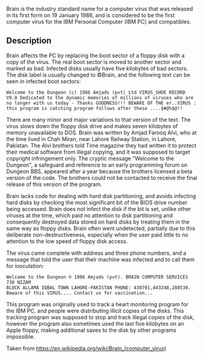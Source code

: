 Brain is the industry standard name for a computer virus that was released in its first form on 19 January 1986, and is considered to be the first computer virus for the IBM Personal Computer (IBM PC) and compatibles.

## Description

Brain affects the PC by replacing the boot sector of a floppy disk with a copy of the virus. The real boot sector is moved to another sector and marked as bad. Infected disks usually have five kilobytes of bad sectors. The disk label is usually changed to ©Brain, and the following text can be seen in infected boot sectors:

    Welcome to the Dungeon (c) 1986 Amjads (pvt) Ltd VIRUS_SHOE RECORD V9.0 Dedicated to the dynamic memories of millions of viruses who are no longer with us today - Thanks GOODNESS!!! BEWARE OF THE er..VIRUS : this program is catching program follows after these ....$#@%$@!!

There are many minor and major variations to that version of the text. The virus slows down the floppy disk drive and makes seven kilobytes of memory unavailable to DOS. Brain was written by Amjad Farooq Alvi, who at the time lived in Chah Miran, near Lahore Railway Station, in Lahore, Pakistan. The Alvi brothers told Time magazine they had written it to protect their medical software from illegal copying, and it was supposed to target copyright infringement only. The cryptic message "Welcome to the Dungeon", a safeguard and reference to an early programming forum on Dungeon BBS, appeared after a year because the brothers licensed a beta version of the code. The brothers could not be contacted to receive the final release of this version of the program.

Brain lacks code for dealing with hard disk partitioning, and avoids infecting hard disks by checking the most significant bit of the BIOS drive number being accessed. Brain does not infect the disk if the bit is set, unlike other viruses at the time, which paid no attention to disk partitioning and consequently destroyed data stored on hard disks by treating them in the same way as floppy disks. Brain often went undetected, partially due to this deliberate non-destructiveness, especially when the user paid little to no attention to the low speed of floppy disk access.

The virus came complete with address and three phone numbers, and a message that told the user that their machine was infected and to call them for inoculation:

    Welcome to the Dungeon © 1986 Amjads (pvt). BRAIN COMPUTER SERVICES 730 NIZAM
    BLOCK ALLAMA IQBAL TOWN LAHORE-PAKISTAN PHONE: 430791,443248,280530. Beware of this VIRUS.... Contact us for vaccination...

This program was originally used to track a heart monitoring program for the IBM PC, and people were distributing illicit copies of the disks. This tracking program was supposed to stop and track illegal copies of the disk, however the program also sometimes used the last five kilobytes on an Apple floppy, making additional saves to the disk by other programs impossible. 

Taken from https://en.wikipedia.org/wiki/Brain_(computer_virus)